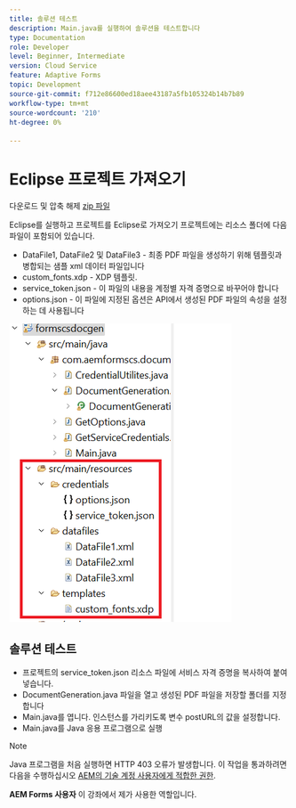 ```yaml
---
title: 솔루션 테스트
description: Main.java를 실행하여 솔루션을 테스트합니다
type: Documentation
role: Developer
level: Beginner, Intermediate
version: Cloud Service
feature: Adaptive Forms
topic: Development
source-git-commit: f712e86600ed18aee43187a5fb105324b14b7b89
workflow-type: tm+mt
source-wordcount: '210'
ht-degree: 0%

---
```



# Eclipse 프로젝트 가져오기

다운로드 및 압축 해제 [zip 파일](./assets/aem-forms-cs-doc-gen.zip)

Eclipse를 실행하고 프로젝트를 Eclipse로 가져오기 프로젝트에는 리소스 폴더에 다음 파일이 포함되어 있습니다.

* DataFile1, DataFile2 및 DataFile3 - 최종 PDF 파일을 생성하기 위해 템플릿과 병합되는 샘플 xml 데이터 파일입니다
* custom_fonts.xdp - XDP 템플릿.
* service_token.json - 이 파일의 내용을 계정별 자격 증명으로 바꾸어야 합니다
* options.json - 이 파일에 지정된 옵션은 API에서 생성된 PDF 파일의 속성을 설정하는 데 사용됩니다

![리소스 파일](./assets/resource-files.png)

## 솔루션 테스트

* 프로젝트의 service_token.json 리소스 파일에 서비스 자격 증명을 복사하여 붙여 넣습니다.
* DocumentGeneration.java 파일을 열고 생성된 PDF 파일을 저장할 폴더를 지정합니다
* Main.java를 엽니다. 인스턴스를 가리키도록 변수 postURL의 값을 설정합니다.
* Main.java를 Java 응용 프로그램으로 실행

>[!NOTE]
> Java 프로그램을 처음 실행하면 HTTP 403 오류가 발생합니다. 이 작업을 통과하려면 다음을 수행하십시오 [AEM의 기술 계정 사용자에게 적합한 권한](https://experienceleague.adobe.com/docs/experience-manager-learn/getting-started-with-aem-headless/authentication/service-credentials.html?lang=en#configure-access-in-aem).

**AEM Forms 사용자** 이 강좌에서 제가 사용한 역할입니다.

